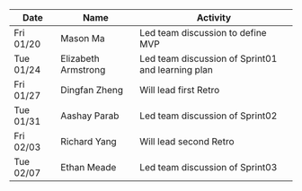 | Date      | Name               | Activity                                               |
|-----------|--------------------|--------------------------------------------------------|
| Fri 01/20 | Mason Ma           | Led team discussion to define MVP                      | 
| Tue 01/24 | Elizabeth Armstrong| Led team discussion of Sprint01 and learning plan      | 
| Fri 01/27 | Dingfan Zheng      | Will lead first Retro                                  | 
| Tue 01/31 | Aashay Parab       | Led team discussion of Sprint02                        | 
| Fri 02/03 | Richard Yang       | Will lead second Retro                                 | 
| Tue 02/07 | Ethan Meade        | Led team discussion of Sprint03                        | 

